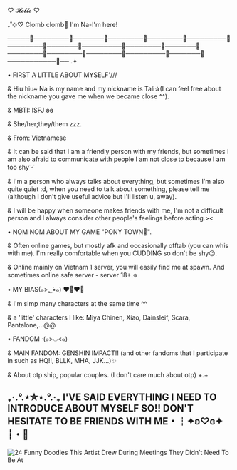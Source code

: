 ♡ 𝓗𝓮𝓵𝓵𝓸 ♡

₊˚⊹♡ Clomb clomb👀 I'm Na-I'm here!

─────🎀────────🎀───────🎀────────🎀────────🎀─────────🎀────────🎀───────🎀─────────🎀────────🎀───────🎀────────🎀────────🎀────────🎀─────────🎀───────🎀───────────🎀── .✦

• FIRST A LITTLE ABOUT MYSELF'///

& Hiu hiu~ Na is my name and my nickname is Tali✰(I can feel free about the nickname you gave me when we became close ^^).

& MBTI: ISFJ ʚɞ

& She/her;they/them zzz.

& From: Vietnamese

& It can be said that I am a friendly person with my friends, but sometimes I am also afraid to communicate with people I am not close to because I am too shy˙ᵕ˙

& I'm a person who always talks about everything, but sometimes I'm also quite quiet :d, when you need to talk about something, please tell me (although I don't give useful advice but I'll listen u, away).

& I will be happy when someone makes friends with me, I'm not a difficult person and I always consider other people's feelings before acting.><

• NOM NOM ABOUT MY GAME "PONY TOWN🍎".

& Often online games, but mostly afk and occasionally offtab (you can whis with me). I'm really comfortable when you CUDDING so don't be shy😉.

& Online mainly on Vietnam 1 server, you will easily find me at spawn. And sometimes online safe server - server 18+.𖦹

• MY BIAS(๑>؂•̀๑) ❤️‍🔥❤️‍🔥

& I'm simp many characters at the same time ^^

& a 'little' characters I like: Miya Chinen, Xiao, Dainsleif, Scara, Pantalone,...@@

• FANDOM ‧(๑>◡<๑)

& MAIN FANDOM: GENSHIN IMPACT!! (and other fandoms that I participate in such as HQ!!, BLLK, MHA, JJK...)✨

& About otp ship, popular couples. (I don't care much about otp) +.+

₊‧.°.⋆✮⋆.°.‧₊ I'VE SAID EVERYTHING I NEED TO INTRODUCE ABOUT MYSELF SO!! DON'T HESITATE TO BE FRIENDS WITH ME・┆✦ʚ♡ɞ✦ ┆・🎀
------------------------------------------------------------------------------------------------------------------------------------------------------------------
![24 Funny Doodles This Artist Drew During Meetings They Didn’t Need To Be At](https://github.com/user-attachments/assets/ee4b3633-898d-42da-9d44-4ca780860e0c)



